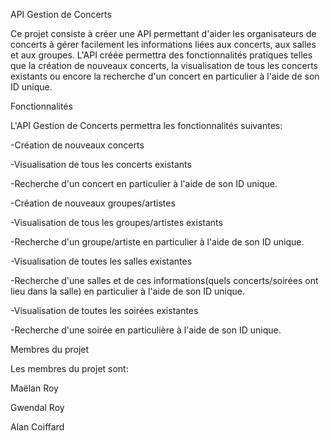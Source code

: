 API Gestion de Concerts

Ce projet consiste à créer une API permettant d'aider les organisateurs de concerts à gérer facilement les informations liées aux concerts, aux salles et aux groupes. L'API créée permettra des fonctionnalités pratiques telles que la création de nouveaux concerts, la visualisation de tous les concerts existants ou encore la recherche d'un concert en particulier à l'aide de son ID unique.

Fonctionnalités

L'API Gestion de Concerts permettra les fonctionnalités suivantes:

-Création de nouveaux concerts

-Visualisation de tous les concerts existants

-Recherche d'un concert en particulier à l'aide de son ID unique.

-Création de nouveaux groupes/artistes

-Visualisation de tous les groupes/artistes existants

-Recherche d'un groupe/artiste en particulier à l'aide de son ID unique.

-Visualisation de toutes les salles existantes

-Recherche d'une salles et de ces informations(quels concerts/soirées ont lieu dans la salle) en particulier à l'aide de son ID unique.

-Visualisation de toutes les soirées existantes

-Recherche d'une soirée en particulière à l'aide de son ID unique.


Membres du projet

Les membres du projet sont:


Maëlan Roy

Gwendal Roy

Alan Coiffard

